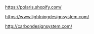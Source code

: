 

[](http://fluent.microsoft.com/)

https://polaris.shopify.com/

https://www.lightningdesignsystem.com/

http://carbondesignsystem.com/